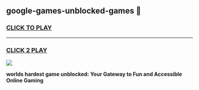 
## google-games-unblocked-games 👋
<h3>
<a href="https://premium.freeplayer.one?title=google-games-unblocked-games&ref=14F">CLICK TO PLAY</a></h3>
<hr>

<h3>
<a href="https://premium.freeplayer.one?title=google-games-unblocked-games&ref=14F">CLICK 2 PLAY</a>
  
</h3>

<a href="https://premium.freeplayer.one?title=google-games-unblocked-games&ref=12F/"><img src="https://clearcache.store/games.png"></a>


**worlds hardest game unblocked: Your Gateway to Fun and Accessible Online Gaming**
